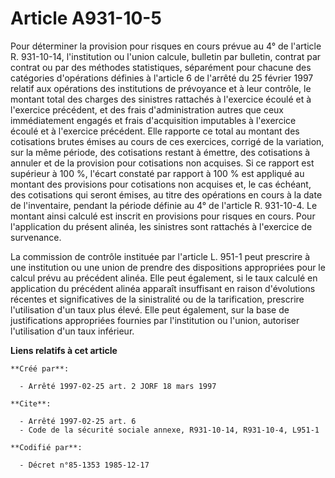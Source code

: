 # Article A931-10-5

Pour déterminer la provision pour risques en cours prévue au 4° de l'article R. 931-10-14, l'institution ou l'union calcule,
bulletin par bulletin, contrat par contrat ou par des méthodes statistiques, séparément pour chacune des catégories
d'opérations définies à l'article 6 de l'arrêté du 25 février 1997 relatif aux opérations des institutions de prévoyance et à
leur contrôle, le montant total des charges des sinistres rattachés à l'exercice écoulé et à l'exercice précédent, et des
frais d'administration autres que ceux immédiatement engagés et frais d'acquisition imputables à l'exercice écoulé et à
l'exercice précédent. Elle rapporte ce total au montant des cotisations brutes émises au cours de ces exercices, corrigé de
la variation, sur la même période, des cotisations restant à émettre, des cotisations à annuler et de la provision pour
cotisations non acquises. Si ce rapport est supérieur à 100 %, l'écart constaté par rapport à 100 % est appliqué au montant
des provisions pour cotisations non acquises et, le cas échéant, des cotisations qui seront émises, au titre des opérations
en cours à la date de l'inventaire, pendant la période définie au 4° de l'article R. 931-10-4. Le montant ainsi calculé est
inscrit en provisions pour risques en cours. Pour l'application du présent alinéa, les sinistres sont rattachés à l'exercice
de survenance.

La commission de contrôle instituée par l'article L. 951-1 peut prescrire à une institution ou une union de prendre des
dispositions appropriées pour le calcul prévu au précédent alinéa. Elle peut également, si le taux calculé en application du
précédent alinéa apparaît insuffisant en raison d'évolutions récentes et significatives de la sinistralité ou de la
tarification, prescrire l'utilisation d'un taux plus élevé. Elle peut également, sur la base de justifications appropriées
fournies par l'institution ou l'union, autoriser l'utilisation d'un taux inférieur.

**Liens relatifs à cet article**

	**Créé par**:

	  - Arrêté 1997-02-25 art. 2 JORF 18 mars 1997

	**Cite**:

	  - Arrêté 1997-02-25 art. 6
	  - Code de la sécurité sociale annexe, R931-10-14, R931-10-4, L951-1

	**Codifié par**:

	  - Décret n°85-1353 1985-12-17
